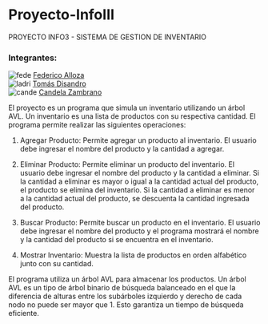 # Proyecto-InfoIII
PROYECTO INFO3 - SISTEMA DE GESTION DE INVENTARIO

### Integrantes:

![fede](https://avatars.githubusercontent.com/u/89660005?s=96&v=4) [Federico Alloza](https://github.com/fedealloza)<br>
![ladri](https://avatars.githubusercontent.com/u/56711040?s=96&v=4) [Tomás Disandro](https://github.com/termocapocha)<br>
![cande](https://avatars.githubusercontent.com/u/57143392?s=96&v=4) [Candela Zambrano](https://github.com/candeZ)

El proyecto es un programa que simula un inventario utilizando un árbol AVL. Un inventario es una lista de productos con su respectiva cantidad. El programa permite realizar las siguientes operaciones: 
 
1. Agregar Producto: Permite agregar un producto al inventario. El usuario debe ingresar el nombre del producto y la cantidad a agregar. 
 
2. Eliminar Producto: Permite eliminar un producto del inventario. El usuario debe ingresar el nombre del producto y la cantidad a eliminar. Si la cantidad a eliminar es mayor o igual a la cantidad actual del producto, el producto se elimina del inventario. Si la cantidad a eliminar es menor a la cantidad actual del producto, se descuenta la cantidad ingresada del producto. 
 
3. Buscar Producto: Permite buscar un producto en el inventario. El usuario debe ingresar el nombre del producto y el programa mostrará el nombre y la cantidad del producto si se encuentra en el inventario. 
 
4. Mostrar Inventario: Muestra la lista de productos en orden alfabético junto con su cantidad. 
 
El programa utiliza un árbol AVL para almacenar los productos. Un árbol AVL es un tipo de árbol binario de búsqueda balanceado en el que la diferencia de alturas entre los subárboles izquierdo y derecho de cada nodo no puede ser mayor que 1. Esto garantiza un tiempo de búsqueda eficiente.

